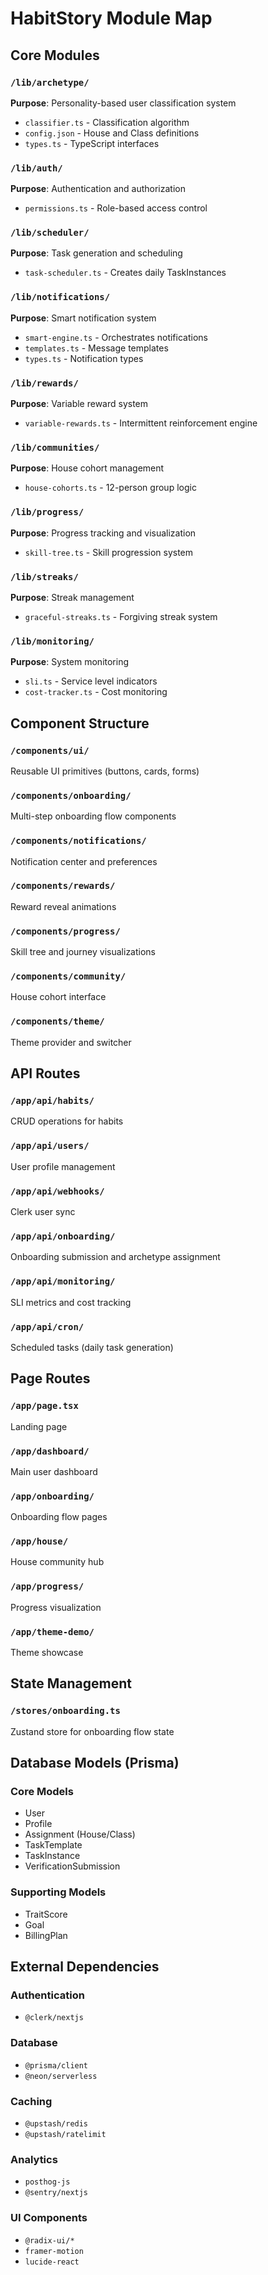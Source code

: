 # HabitStory Module Map

## Core Modules

### `/lib/archetype/`
**Purpose**: Personality-based user classification system
- `classifier.ts` - Classification algorithm
- `config.json` - House and Class definitions
- `types.ts` - TypeScript interfaces

### `/lib/auth/`
**Purpose**: Authentication and authorization
- `permissions.ts` - Role-based access control

### `/lib/scheduler/`
**Purpose**: Task generation and scheduling
- `task-scheduler.ts` - Creates daily TaskInstances

### `/lib/notifications/`
**Purpose**: Smart notification system
- `smart-engine.ts` - Orchestrates notifications
- `templates.ts` - Message templates
- `types.ts` - Notification types

### `/lib/rewards/`
**Purpose**: Variable reward system
- `variable-rewards.ts` - Intermittent reinforcement engine

### `/lib/communities/`
**Purpose**: House cohort management
- `house-cohorts.ts` - 12-person group logic

### `/lib/progress/`
**Purpose**: Progress tracking and visualization
- `skill-tree.ts` - Skill progression system

### `/lib/streaks/`
**Purpose**: Streak management
- `graceful-streaks.ts` - Forgiving streak system

### `/lib/monitoring/`
**Purpose**: System monitoring
- `sli.ts` - Service level indicators
- `cost-tracker.ts` - Cost monitoring

## Component Structure

### `/components/ui/`
Reusable UI primitives (buttons, cards, forms)

### `/components/onboarding/`
Multi-step onboarding flow components

### `/components/notifications/`
Notification center and preferences

### `/components/rewards/`
Reward reveal animations

### `/components/progress/`
Skill tree and journey visualizations

### `/components/community/`
House cohort interface

### `/components/theme/`
Theme provider and switcher

## API Routes

### `/app/api/habits/`
CRUD operations for habits

### `/app/api/users/`
User profile management

### `/app/api/webhooks/`
Clerk user sync

### `/app/api/onboarding/`
Onboarding submission and archetype assignment

### `/app/api/monitoring/`
SLI metrics and cost tracking

### `/app/api/cron/`
Scheduled tasks (daily task generation)

## Page Routes

### `/app/page.tsx`
Landing page

### `/app/dashboard/`
Main user dashboard

### `/app/onboarding/`
Onboarding flow pages

### `/app/house/`
House community hub

### `/app/progress/`
Progress visualization

### `/app/theme-demo/`
Theme showcase

## State Management

### `/stores/onboarding.ts`
Zustand store for onboarding flow state

## Database Models (Prisma)

### Core Models
- User
- Profile
- Assignment (House/Class)
- TaskTemplate
- TaskInstance
- VerificationSubmission

### Supporting Models
- TraitScore
- Goal
- BillingPlan

## External Dependencies

### Authentication
- `@clerk/nextjs`

### Database
- `@prisma/client`
- `@neon/serverless`

### Caching
- `@upstash/redis`
- `@upstash/ratelimit`

### Analytics
- `posthog-js`
- `@sentry/nextjs`

### UI Components
- `@radix-ui/*`
- `framer-motion`
- `lucide-react`